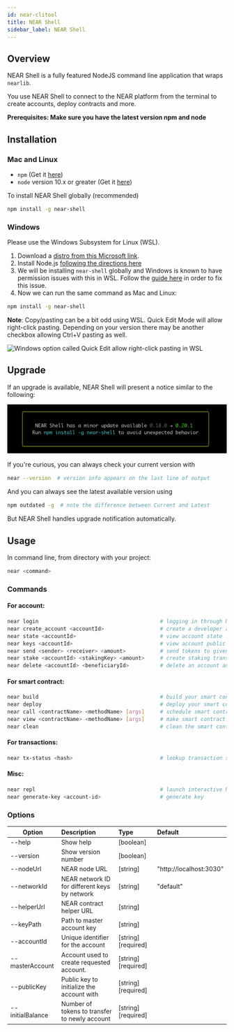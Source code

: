 ```yaml
---
id: near-clitool
title: NEAR Shell
sidebar_label: NEAR Shell
---
```


## Overview

NEAR Shell is a fully featured NodeJS command line application that wraps `nearlib`.

You use NEAR Shell to connect to the NEAR platform from the terminal to create accounts, deploy contracts and more.

**Prerequisites: Make sure you have the latest version npm and node**

## Installation

### Mac and Linux

* `npm` (Get it [here](https://www.npmjs.com/get-npm))
* `node` version 10.x or greater (Get it [here](https://nodejs.org/en/download))

To install NEAR Shell globally (recommended)

```bash
npm install -g near-shell
```

### Windows

Please use the Windows Subsystem for Linux (WSL).

1. Download a [distro from this Microsoft link](https://docs.microsoft.com/en-us/windows/wsl/install-manual#downloading-distros).
2. Install Node.js [following the directions here](https://nodejs.org/en/download/package-manager/)
3. We will be installing `near-shell` globally and Windows is known to have permission issues with this in WSL. Follow the [guide here](https://docs.npmjs.com/resolving-eacces-permissions-errors-when-installing-packages-globally#manually-change-npms-default-directory) in order to fix this issue.
4. Now we can run the same command as Mac and Linux:

```bash
npm install -g near-shell
```

**Note**: Copy/pasting can be a bit odd using WSL. Quick Edit Mode will allow right-click pasting. Depending on your version there may be another checkbox allowing Ctrl+V pasting as well.

![Windows option called Quick Edit allow right-click pasting in WSL](/docs/assets/windows-quickedit-mode.png)


## Upgrade

If an upgrade is available, NEAR Shell will present a notice similar to the following: 

![NEAR Shell detects a new version](/docs/assets/near-shell-upgrade-notice.png)

If you're curious, you can always check your current version with

```bash
near --version  # version info appears on the last line of output
```

And you can always see the latest available version using

```bash
npm outdated -g  # note the difference between Current and Latest
```

But NEAR Shell handles upgrade notification automatically.

## Usage

In command line, from directory with your project:

```bash
near <command>
```

### Commands

#### For account:
```bash
near login                                       # logging in through NEAR protocol wallet
near create_account <accountId>                  # create a developer account with --masterAccount(required), publicKey and initialBalance
near state <accountId>                           # view account state
near keys <accountId>                            # view account public keys
near send <sender> <receiver> <amount>           # send tokens to given receiver
near stake <accountId> <stakingKey> <amount>     # create staking transaction (stakingKey is base58 encoded)
near delete <accountId> <beneficiaryId>          # delete an account and transfer funds to beneficiary account
```

#### For smart contract:
```bash
near build                                       # build your smart contract
near deploy                                      # deploy your smart contract
near call <contractName> <methodName> [args]     # schedule smart contract call which can modify state
near view <contractName> <methodName> [args]     # make smart contract call which can view state
near clean                                       # clean the smart contract build locally (remove ./out )
```

#### For transactions:
```bash
near tx-status <hash>                            # lookup transaction status by hash
```

#### Misc:

```bash
near repl                                        # launch interactive Node.js shell with NEAR connection available to use
near generate-key <account-id>                   # generate key
```

### Options

| Option                    | Description                                   | Type      | Default               |
| --------------------------|:----------------------------------------------| :---------|:----------------------|
| --help                    | Show help                                     | [boolean] |                       |
| --version                 | Show version number                           | [boolean] |                       |
| --nodeUrl                 | NEAR node URL                                 | [string]  |"http://localhost:3030"|
| --networkId               | NEAR network ID for different keys by network | [string]  |"default"              |
| --helperUrl               | NEAR contract helper URL                      | [string]  |                       |
| --keyPath                 | Path to master account key                    | [string]  |                       |
| --accountId               | Unique identifier for the account             | [string]  [required]|             |
| --masterAccount           | Account used to create requested account.     | [string]  [required]|             |
| --publicKey               | Public key to initialize the account with     | [string]  [required]|             |
| --initialBalance          | Number of tokens to transfer to newly account | [string]  [required]|             |